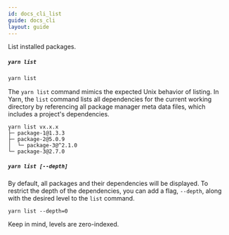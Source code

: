 ```yaml
---
id: docs_cli_list
guide: docs_cli
layout: guide
---
```


<p class="lead">List installed packages.</p>

##### `yarn list` <a class="toc" id="toc-yarn-list" href="#toc-yarn-list"></a>

```sh
yarn list
```

The `yarn list` command mimics the expected Unix behavior of listing. In Yarn, the `list` 
command lists all dependencies for the current working directory by referencing all 
package manager meta data files, which includes a project's dependencies.

```
yarn list vx.x.x
├─ package-1@1.3.3
├─ package-2@5.0.9
│  └─ package-3@^2.1.0
└─ package-3@2.7.0
```

##### `yarn list [--depth]` <a class="toc" id="toc-yarn-list-depth" href="#toc-yarn-list-depth"></a>

By default, all packages and their dependencies will be displayed. To restrict the depth of the
dependencies, you can add a flag, `--depth`, along with the desired level to the `list` command. 

```
yarn list --depth=0
```
Keep in mind, levels are zero-indexed.
